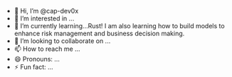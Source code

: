 - 👋 Hi, I’m @cap-dev0x
- 👀 I’m interested in ...
- 🌱 I’m currently learning...Rust! I am also learning how to build models to enhance risk management and business decision making.
- 💞️ I’m looking to collaborate on ...
- 📫 How to reach me ...
- 😄 Pronouns: ...
- ⚡ Fun fact: ...

<!---
cap-dev0x/cap-dev0x is a ✨ special ✨ repository because its `README.md` (this file) appears on your GitHub profile.
You can click the Preview link to take a look at your changes.
--->
